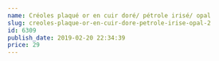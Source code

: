 ```yaml
---
name: Créoles plaqué or en cuir doré/ pétrole irisé/ opal
slug: creoles-plaque-or-en-cuir-dore-petrole-irise-opal-2
id: 6309
publish_date: 2019-02-20 22:34:39
price: 29
---
```

